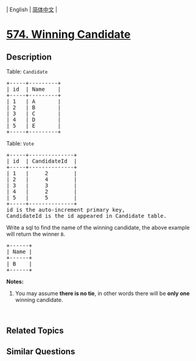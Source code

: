 
| English | [简体中文](README.md) |

# [574. Winning Candidate](https://leetcode-cn.com/problems/winning-candidate/)

## Description

<p>Table: <code>Candidate</code></p>

<pre>
+-----+---------+
| id  | Name    |
+-----+---------+
| 1   | A       |
| 2   | B       |
| 3   | C       |
| 4   | D       |
| 5   | E       |
+-----+---------+  
</pre>

<p>Table: <code>Vote</code></p>

<pre>
+-----+--------------+
| id  | CandidateId  |
+-----+--------------+
| 1   |     2        |
| 2   |     4        |
| 3   |     3        |
| 4   |     2        |
| 5   |     5        |
+-----+--------------+
id is the auto-increment primary key,
CandidateId is the id appeared in Candidate table.
</pre>

<p>Write a sql to find the name of the winning candidate, the above example will return the winner <code>B</code>.</p>

<pre>
+------+
| Name |
+------+
| B    |
+------+
</pre>

<p><b>Notes:</b></p>

<ol>
	<li>You may assume <b>there is no tie</b>, in other words there will be <b>only one</b> winning candidate.</li>
</ol>

<p>&nbsp;</p>


## Related Topics



## Similar Questions


